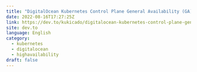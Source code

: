 ```yaml
---
title: "DigitalOcean Kubernetes Control Plane General Availability (GA), now with a 99.95% SLA"
date: 2022-08-16T17:27:25Z
link: https://dev.to/kukicado/digitalocean-kubernetes-control-plane-general-availability-ga-now-with-a-9995-sla-576e?utm_medium=RSS&utm_source=news.12bit.vn
site: dev.to
language: English
category:
  - kubernetes
  - digitalocean
  - highavailability
draft: false
---
```

